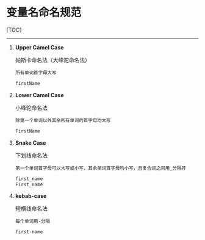# 变量名命名规范

[TOC]

***

1. **Upper Camel Case**

   帕斯卡命名法（大峰驼命名法）

   `所有单词首字母大写`

   ```js
   firstName
   ```

   

2. **Lower Camel Case**

   小峰驼命名法

   `除第一个单词以外其余所有单词的首字母均大写`

   ```js
   FirstName
   ```

   

3. **Snake Case**

   下划线命名法

   `第一个单词首字母可以大写或小写，其余单词首字母均小写，且复合词之间用_分隔开`

   ```js
   first_name
   First_name
   ```

4. **kebab-case**

   短横线命名法

   `每个单词用-分隔`

   ```js
   first-name
   ```

   